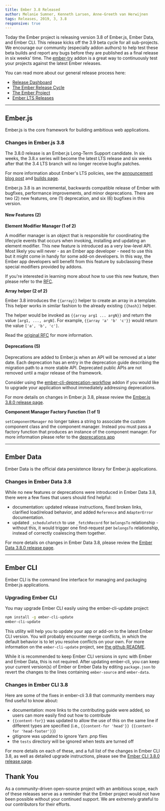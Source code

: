 ```yaml
---
title: Ember 3.8 Released
author: Melanie Sumner, Kenneth Larsen, Anne-Greeth van Herwijnen
tags: Releases, 2019, 3, 3.8
responsive: true
---
```


Today the Ember project is releasing version 3.8 of Ember.js, Ember Data, and Ember CLI. This release kicks off the 3.9 beta cycle for all sub-projects. We encourage our community (especially addon authors) to help test these beta builds and report any bugs before they are published as a final release in six weeks' time. The [ember-try](https://github.com/ember-cli/ember-try) addon is a great way to continuously test your projects against the latest Ember releases.

You can read more about our general release process here:

- [Release Dashboard](http://emberjs.com/builds/)
- [The Ember Release Cycle](http://emberjs.com/blog/2013/09/06/new-ember-release-process.html)
- [The Ember Project](http://emberjs.com/blog/2015/06/16/ember-project-at-2-0.html)
- [Ember LTS Releases](http://emberjs.com/blog/2016/02/25/announcing-embers-first-lts.html)

---

## Ember.js

Ember.js is the core framework for building ambitious web applications.

### Changes in Ember.js 3.8

The 3.8.0 release is an Ember.js Long-Term Support candidate. In six weeks, the 3.8.x series will become the latest LTS release and six weeks after that the 3.4 LTS branch will no longer receive bugfix patches.

For more information about Ember's LTS policies, see the [announcement blog post](http://emberjs.com/blog/2016/02/25/announcing-embers-first-lts.html) and [builds page](http://emberjs.com/builds/).

Ember.js 3.8 is an incremental, backwards compatible release of Ember with bugfixes, performance improvements, and minor deprecations. There are two (2) new features, one (1) deprecation, and six (6) bugfixes in this version.

#### New Features (2)

**Element Modifier Manager (1 of 2)**

<!-- alex ignore special -->
A modifier manager is an object that is responsible for coordinating the lifecycle events that occurs when invoking, installing and updating an element modifier. This new feature is introduced as a  very low-level API. Most likely you will never - as an Ember app developer - need to use this but it might come in handy for some add-on developers. In this way, the Ember app developers will benefit from this feature by subclassing these special modifiers provided by addons.

If you're interested in learning more about how to use this new feature, then please refer to the [RFC](https://github.com/emberjs/rfcs/blob/master/text/0373-Element-Modifier-Managers.md).

**Array helper (2 of 2)**

Ember 3.8 introduces the `{{array}}` helper to create an array in a template. This helper works in similar fashion to the already existing `{{hash}}` helper.

The helper would be invoked as `{{array arg1 ... argN}}` and return the value `[arg1, ..., argN]`. For example, `{{array 'a' 'b' 'c'}}` would return the value `['a', 'b', 'c']`.

Read the [original RFC](https://github.com/emberjs/rfcs/blob/master/text/0318-array-helper.md) for more information.

#### Deprecations (5)

Deprecations are added to Ember.js when an API will be removed at a later date. Each deprecation has an entry in the deprecation guide describing the migration path to a more stable API. Deprecated public APIs are not removed until a major release of the framework.

Consider using the [ember-cli-deprecation-workflow](https://github.com/mixonic/ember-cli-deprecation-workflow) addon if you would like to upgrade your application without immediately addressing deprecations.

For more details on changes in Ember.js 3.8, please review the [Ember.js 3.8.0 release page](https://github.com/emberjs/ember.js/releases/tag/v3.8.0).

**Component Manager Factory Function (1 of 1)**

`setComponentManager` no longer takes a string to associate the custom component class and the component manager. Instead you must pass a factory function that produces an instance of the component manager. For more information please refer to the [deprecations app](https://emberjs.com/deprecations/v3.x#toc_component-manager-string-lookup)

---

## Ember Data

Ember Data is the official data persistence library for Ember.js applications.

### Changes in Ember Data 3.8

While no new features or deprecations were introduced in Ember Data 3.8, there were a few fixes that users should find helpful:

- documentation: updated release instructions, fixed broken links, clarified load/reload behavior, and added `Reference` and `AdapterError` documentation.
- updated `_scheduleFetch` to use `_fetchRecord` for `belongsTo` relationship - without this, it would trigger one find-request per `belongsTo` relationship, instead of correctly coalescing them together.

For more details on changes in Ember Data 3.8, please review the
[Ember Data 3.8.0 release page](https://github.com/emberjs/data/releases/tag/v3.8.0).

---

## Ember CLI

Ember CLI is the command line interface for managing and packaging Ember.js applications.

### Upgrading Ember CLI

You may upgrade Ember CLI easily using the ember-cli-update project:

```bash
npm install -g ember-cli-update
ember-cli-update
```

This utility will help you to update your app or add-on to the latest Ember CLI version. You will probably encounter merge conflicts, in which the default behavior is to let you resolve conflicts on your own. For more information on the `ember-cli-update` project, see [the github README](https://github.com/ember-cli/ember-cli-update).

While it is recommended to keep Ember CLI versions in sync with Ember and Ember Data, this is not required. After updating ember-cli, you can keep your current version(s) of Ember or Ember Data by editing `package.json` to revert the changes to the lines containing `ember-source` and `ember-data`.

### Changes in Ember CLI 3.8

Here are some of the fixes in ember-cli 3.8 that community members may find useful to know about:

- documentation: more links to the contributing guide were added, so users can more easily find out how to contribute
- `{{content-for}}` was updated to allow the use of this on the same line if different types are specified (i.e., `{{content-for 'head'}} {{content-for 'head-footer'}}`)
- gitignore was updated to ignore Yarn .pnp files
- the `tests` directory will be ignored when tests are turned off

For more details on each of these, and a full list of the changes in Ember CLI 3.8, as well as detailed upgrade
instructions, please see the [Ember CLI 3.8.0 release page](https://github.com/ember-cli/ember-cli/releases/tag/v3.8.0).

## Thank You

As a community-driven open-source project with an ambitious scope, each of these releases serve as a reminder that the Ember project would not have been possible without your continued support. We are extremely grateful to our contributors for their efforts.

